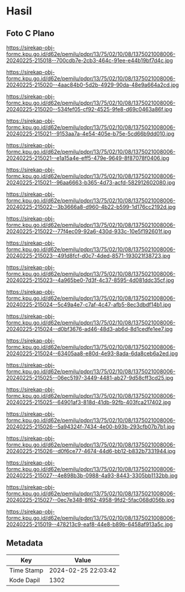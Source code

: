 # Hasil

## Foto C Plano

https://sirekap-obj-formc.kpu.go.id/d62e/pemilu/pdpr/13/75/02/10/08/1375021008006-20240225-215018--700cdb7e-2cb3-464c-91ee-e44b19bf7d4c.jpg

https://sirekap-obj-formc.kpu.go.id/d62e/pemilu/pdpr/13/75/02/10/08/1375021008006-20240225-215020--4aac84b0-5d2b-4929-90da-48e9a664a2cd.jpg

https://sirekap-obj-formc.kpu.go.id/d62e/pemilu/pdpr/13/75/02/10/08/1375021008006-20240225-215020--534fef05-cf92-4525-9fe8-d69c0463a86f.jpg

https://sirekap-obj-formc.kpu.go.id/d62e/pemilu/pdpr/13/75/02/10/08/1375021008006-20240225-215021--9153aa7a-4e54-405e-b75e-5cd66b9dd010.jpg

https://sirekap-obj-formc.kpu.go.id/d62e/pemilu/pdpr/13/75/02/10/08/1375021008006-20240225-215021--e1a15a4e-eff5-479e-9649-8f87078f0406.jpg

https://sirekap-obj-formc.kpu.go.id/d62e/pemilu/pdpr/13/75/02/10/08/1375021008006-20240225-215021--96aa6663-b365-4d73-acfd-582912602080.jpg

https://sirekap-obj-formc.kpu.go.id/d62e/pemilu/pdpr/13/75/02/10/08/1375021008006-20240225-215022--3b3666a8-d960-4b22-b599-1d176cc2192d.jpg

https://sirekap-obj-formc.kpu.go.id/d62e/pemilu/pdpr/13/75/02/10/08/1375021008006-20240225-215022--77f4ec09-92a6-430d-933c-10e5f192601f.jpg

https://sirekap-obj-formc.kpu.go.id/d62e/pemilu/pdpr/13/75/02/10/08/1375021008006-20240225-215023--491d8fcf-d0c7-4ded-8571-193021f38723.jpg

https://sirekap-obj-formc.kpu.go.id/d62e/pemilu/pdpr/13/75/02/10/08/1375021008006-20240225-215023--4a965be0-7d3f-4c37-8595-4d081ddc35cf.jpg

https://sirekap-obj-formc.kpu.go.id/d62e/pemilu/pdpr/13/75/02/10/08/1375021008006-20240225-215024--5c49a4e7-c7af-4c47-afb5-8ec3dbdf14b1.jpg

https://sirekap-obj-formc.kpu.go.id/d62e/pemilu/pdpr/13/75/02/10/08/1375021008006-20240225-215024--d0bf3676-ad46-48d3-ab6d-8d1cedfe1ee7.jpg

https://sirekap-obj-formc.kpu.go.id/d62e/pemilu/pdpr/13/75/02/10/08/1375021008006-20240225-215024--63405aa8-e80d-4e93-8ada-6da8ceb6a2ed.jpg

https://sirekap-obj-formc.kpu.go.id/d62e/pemilu/pdpr/13/75/02/10/08/1375021008006-20240225-215025--06ec5197-3449-4481-ab27-9d58cff3cd25.jpg

https://sirekap-obj-formc.kpu.go.id/d62e/pemilu/pdpr/13/75/02/10/08/1375021008006-20240225-215025--64901af3-818d-41db-92fb-403fca217402.jpg

https://sirekap-obj-formc.kpu.go.id/d62e/pemilu/pdpr/13/75/02/10/08/1375021008006-20240225-215026--5a94324f-7434-4e00-b93b-293cfb07b7b1.jpg

https://sirekap-obj-formc.kpu.go.id/d62e/pemilu/pdpr/13/75/02/10/08/1375021008006-20240225-215026--d0f6ce77-4674-44d6-bb12-b832b7331944.jpg

https://sirekap-obj-formc.kpu.go.id/d62e/pemilu/pdpr/13/75/02/10/08/1375021008006-20240225-215027--4e898b3b-0988-4a93-8443-3305bb1132bb.jpg

https://sirekap-obj-formc.kpu.go.id/d62e/pemilu/pdpr/13/75/02/10/08/1375021008006-20240225-215027--0ec7e348-8f62-4958-9fd2-5fac068d056b.jpg

https://sirekap-obj-formc.kpu.go.id/d62e/pemilu/pdpr/13/75/02/10/08/1375021008006-20240225-215019--478213c9-eaf8-44e8-b89b-6458af913a5c.jpg


## Metadata

| Key        | Value               |
| ---------- | ------------------- |
| Time Stamp | 2024-02-25 22:03:42 |
| Kode Dapil | 1302                |



